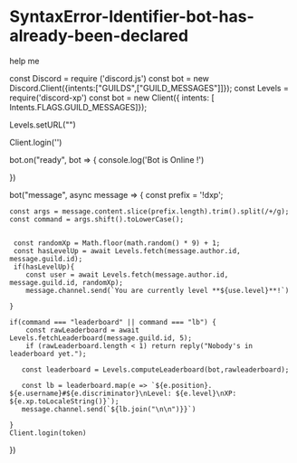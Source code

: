 # SyntaxError-Identifier-bot-has-already-been-declared
help me 


const Discord = require ('discord.js')
const bot = new Discord.Client({intents:["GUILDS",["GUILD_MESSAGES"]]});
const Levels = require('discord-xp')
const bot = new Client({ intents: [ Intents.FLAGS.GUILD_MESSAGES]});

Levels.setURL("")

Client.login('')

bot.on("ready", bot => {
    console.log('Bot is Online !')

})

bot("message", async message => {
    const prefix = '!dxp';

    const args = message.content.slice(prefix.length).trim().split(/+/g);
    const command = args.shift().toLowerCase();


     const randomXp = Math.floor(math.random() * 9) + 1;
     const hasLevelUp = await Levels.fetch(message.author.id, message.guild.id);
     if(hasLevelUp){
        const user = await Levels.fetch(message.author.id, message.guild.id, randomXp);
        message.channel.send(`You are currently level **${use.level}**!`)

    }

    if(command === "leaderboard" || command === "lb") {
        const rawLeaderboard = await Levels.fetchLeaderboard(message.guild.id, 5);
        if (rawLeaderboard.length < 1) return reply("Nobody's in leaderboard yet.");

       const leaderboard = Levels.computeLeaderboard(bot,rawleaderboard);

       const lb = leaderboard.map(e => `${e.position}. ${e.username}#${e.discriminator}\nLevel: ${e.level}\nXP: ${e.xp.toLocaleString()}`);
       message.channel.send(`${lb.join("\n\n")}}`)

    }
    Client.login(token)
})
